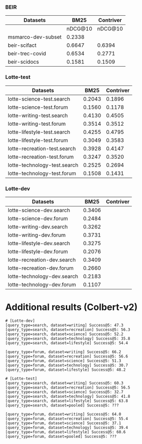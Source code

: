 
### BEIR 
| Datasets                      | BM25    | Contriver | 
| ---                           | ---     | ---       |  
|                               | nDCG@10 | nDCG@10   | 
| msmarco-dev-subset            | 0.2338  |           |
| beir-scifact                  | 0.6647  | 0.6394    |
| beir-trec-covid               | 0.6534  | 0.2771    |
| beir-scidocs                  | 0.1581  | 0.1509    |

### Lotte-test
| Datasets                      | BM25    | Contriver | 
| ---                           | ---     | ---       |  
| lotte-science-test.search     | 0.2043  | 0.1896    |
| lotte-science-test.forum      | 0.1560  | 0.1178    |
| lotte-writing-test.search     | 0.4130  | 0.4505    |
| lotte-writing-test.forum      | 0.3514  | 0.3512    |
| lotte-lifestyle-test.search   | 0.4255  | 0.4795    |
| lotte-lifestyle-test.forum    | 0.3049  | 0.3583    |
| lotte-recreation-test.search  | 0.3928  | 0.4147    |
| lotte-recreation-test.forum   | 0.3247  | 0.3520    |
| lotte-technology-test.search  | 0.2525  | 0.2694    |
| lotte-technology-test.forum   | 0.1508  | 0.1431    |

### Lotte-dev
| Datasets                      | BM25    | Contriver | 
| ---                           | ---     | ---       |  
| lotte-science-dev.search      | 0.3406  |           |
| lotte-science-dev.forum       | 0.2484  |           |
| lotte-writing-dev.search      | 0.3262  |           |
| lotte-writing-dev.forum       | 0.3731  |           |
| lotte-lifestyle-dev.search    | 0.3275  |           |
| lotte-lifestyle-dev.forum     | 0.2076  |           |
| lotte-recreation-dev.search   | 0.3409  |           |
| lotte-recreation-dev.forum    | 0.2660  |           |
| lotte-technology-dev.search   | 0.2183  |           |
| lotte-technology-dev.forum    | 0.1107  |           |

# Additional results (Colbert-v2)
```
# [Lotte-dev]
[query_type=search, dataset=writing] Success@5: 47.3
[query_type=search, dataset=recreation] Success@5: 56.3
[query_type=search, dataset=science] Success@5: 52.2
[query_type=search, dataset=technology] Success@5: 35.8
[query_type=search, dataset=lifestyle] Success@5: 54.4

[query_type=forum, dataset=writing] Success@5: 66.2
[query_type=forum, dataset=recreation] Success@5: 56.6
[query_type=forum, dataset=science] Success@5: 51.3
[query_type=forum, dataset=technology] Success@5: 30.7
[query_type=forum, dataset=lifestyle] Success@5: 48.2

# [Lotte-test]
[query_type=search, dataset=writing] Success@5: 60.3
[query_type=search, dataset=recreation] Success@5: 56.5
[query_type=search, dataset=science] Success@5: 32.7
[query_type=search, dataset=technology] Success@5: 41.8
[query_type=search, dataset=lifestyle] Success@5: 63.8
[query_type=search, dataset=pooled] Success@5: ???

[query_type=forum, dataset=writing] Success@5: 64.0
[query_type=forum, dataset=recreation] Success@5: 55.4
[query_type=forum, dataset=science] Success@5: 37.1
[query_type=forum, dataset=technology] Success@5: 39.4
[query_type=forum, dataset=lifestyle] Success@5: 60.6
[query_type=forum, dataset=pooled] Success@5: ???
```

